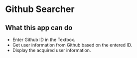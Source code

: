 # Github Searcher
## What this app can do
* Enter Github ID in the Textbox.
* Get user information from Github based on the entered ID.
* Display the acquired user information.